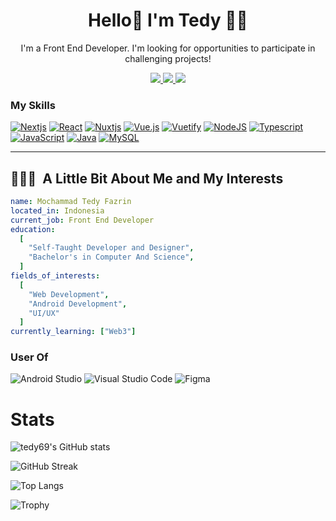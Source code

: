 <h1 align="center">
  Hello👋 I'm Tedy 🧑‍💻
</h1>

<p align="center">
  I'm a Front End Developer. I'm looking for opportunities to participate in challenging projects!
</p>

<p align="center">
  <a href="https://www.linkedin.com/in/mochammad-tedy-fazrin/" target="_blank">
    <img src="https://img.shields.io/badge/-Linkedin-blue?style=for-the-badge&logo=Linkedin" />
  </a>
  <a href="https://www.instagram.com/tedycoding/" target="_blank">
    <img src="https://img.shields.io/badge/Instagram-E4405F?style=for-the-badge&logo=instagram&logoColor=white" />
   </a>
  <a href="https://www.tedyfazrin.com">
    <img src="https://img.shields.io/badge/tedyfazrin.com-0A0A0A?style=for-the-badge&logo=devdotto&logoColor=white" />
  </a>
</p>

### My Skills

[![Nextjs](https://img.shields.io/badge/Next-002E3B?style=for-the-badge&logo=nextdotjs&logoColor=#00DC82)](https://github.com/tedy69?tab=repositories&q=&type=&language=vue)
[![React](https://img.shields.io/badge/react-%2335495e.svg?style=for-the-badge&logo=react&logoColor=lightblue)](https://github.com/tedy69?tab=repositories&q=&type=&language=vue)
[![Nuxtjs](https://img.shields.io/badge/Nuxt-002E3B?style=for-the-badge&logo=nuxtdotjs&logoColor=#00DC82)](https://github.com/tedy69?tab=repositories&q=&type=&language=vue)
[![Vue.js](https://img.shields.io/badge/vuejs-%2335495e.svg?style=for-the-badge&logo=vuedotjs&logoColor=%234FC08D)](https://github.com/tedy69?tab=repositories&q=&type=&language=vue)
[![Vuetify](https://img.shields.io/badge/Vuetify-1867C0?style=for-the-badge&logo=vuetify&logoColor=AEDDFF)](https://github.com/tedy69?tab=repositories&q=&type=&language=vue)
[![NodeJS](https://img.shields.io/badge/node.js-6DA55F?style=for-the-badge&logo=node.js&logoColor=white)](https://github.com/tedy69?tab=repositories&q=&type=&language=javascript)
[![Typescript](https://img.shields.io/badge/typescript-%23323330.svg?style=for-the-badge&logo=typescript&logoColor=blue)](https://github.com/tedy69?tab=repositories&q=&type=&language=javascript)
[![JavaScript](https://img.shields.io/badge/javascript-%23323330.svg?style=for-the-badge&logo=javascript&logoColor=%23F7DF1E)](https://github.com/tedy69?tab=repositories&q=&type=&language=javascript)
[![Java](https://img.shields.io/badge/java-%23ED8B00.svg?style=for-the-badge&logo=java&logoColor=white)](https://github.com/tedy69?tab=repositories&q=&type=&language=java)
[![MySQL](https://img.shields.io/badge/mysql-%2300f.svg?style=for-the-badge&logo=mysql&logoColor=white)](https://github.com/tedy69?tab=repositories&q=&type=&language=sql)

---

<h2> 👨🏻‍💻 &nbsp;A Little Bit About Me and My Interests</h2>

```yaml
name: Mochammad Tedy Fazrin
located_in: Indonesia
current_job: Front End Developer
education:
  [
    "Self-Taught Developer and Designer",
    "Bachelor's in Computer And Science",
  ]
fields_of_interests:
  [
    "Web Development",
    "Android Development",
    "UI/UX"
  ]
currently_learning: ["Web3"]
```

### User Of

![Android Studio](https://img.shields.io/badge/Android%20Studio-3DDC84.svg?style=for-the-badge&logo=android-studio&logoColor=white)
![Visual Studio Code](https://img.shields.io/badge/Visual%20Studio%20Code-0078d7.svg?style=for-the-badge&logo=visual-studio-code&logoColor=white)
![Figma](https://img.shields.io/badge/figma-%23F24E1E.svg?style=for-the-badge&logo=figma&logoColor=white)

# Stats
 ![tedy69's GitHub stats](https://github-readme-stats.vercel.app/api?username=tedy69&show_icons=true&count_private=true&theme=onedark)
  
  ![GitHub Streak](https://github-readme-streak-stats.herokuapp.com?user=tedy69&theme=tokyonight&theme=onedark)
  
  ![Top Langs](https://github-readme-stats.vercel.app/api/top-langs/?username=tedy69&layout=compact&theme=onedark)

![Trophy](https://github-profile-trophy.vercel.app/?username=tedy69&theme=onedark&column=3&margin-w=15&margin-h=15)

<!---
tedy69/tedy69 is a ✨ special ✨ repository because its `README.md` (this file) appears on your GitHub profile.
You can click the Preview link to take a look at your changes.
--->
